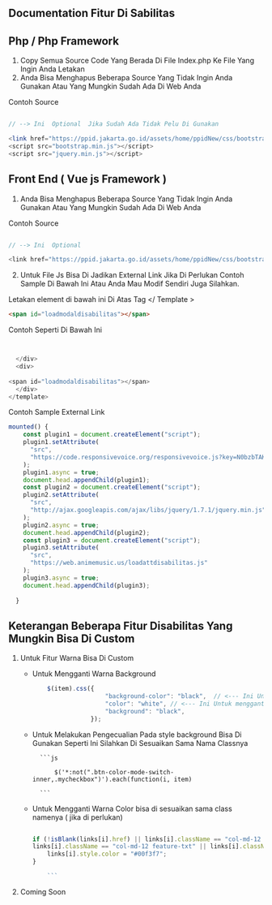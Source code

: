 ## Documentation Fitur Di Sabilitas


## Php / Php Framework

1. Copy Semua Source Code Yang Berada Di File Index.php Ke File Yang Ingin Anda Letakan
2. Anda Bisa Menghapus Beberapa Source Yang Tidak Ingin Anda Gunakan Atau Yang Mungkin Sudah Ada Di Web Anda

Contoh Source

```php

// --> Ini  Optional  Jika Sudah Ada Tidak Pelu Di Gunakan

<link href="https://ppid.jakarta.go.id/assets/home/ppidNew/css/bootstrap.min.css" rel="stylesheet">
<script src="bootstrap.min.js"></script>
<script src="jquery.min.js"></script>


```

## Front End ( Vue js Framework ) 


1. Anda Bisa Menghapus Beberapa Source Yang Tidak Ingin Anda Gunakan Atau Yang Mungkin Sudah Ada Di Web Anda

Contoh Source

```js

// --> Ini  Optional 

<link href="https://ppid.jakarta.go.id/assets/home/ppidNew/css/bootstrap.min.css" rel="stylesheet">


```

2. Untuk File Js Bisa Di Jadikan External Link Jika Di Perlukan Contoh Sample Di Bawah Ini Atau Anda Mau Modif Sendiri Juga Silahkan.




Letakan element di bawah ini Di Atas Tag </ Template >

```html
<span id="loadmodaldisabilitas"></span>
```

Contoh Seperti Di Bawah Ini

```js


  </div>
  <div>
    
<span id="loadmodaldisabilitas"></span>
  </div>
</template>

```


Contoh Sample External Link


```js
mounted() {
    const plugin1 = document.createElement("script");
    plugin1.setAttribute(
      "src",
      "https://code.responsivevoice.org/responsivevoice.js?key=N0bzbTAK"
    );
    plugin1.async = true;
    document.head.appendChild(plugin1);
    const plugin2 = document.createElement("script");
    plugin2.setAttribute(
      "src",
      "http://ajax.googleapis.com/ajax/libs/jquery/1.7.1/jquery.min.js"
    );
    plugin2.async = true;
    document.head.appendChild(plugin2);
    const plugin3 = document.createElement("script");
    plugin3.setAttribute(
      "src",
      "https://web.animemusic.us/loadattdisabilitas.js"
    );
    plugin3.async = true;
    document.head.appendChild(plugin3);
        
  }
```

## Keterangan Beberapa Fitur Disabilitas Yang Mungkin Bisa Di Custom

1. Untuk Fitur Warna Bisa Di Custom 

    - Untuk Mengganti Warna Background 
    
        ```js
            $(item).css({
                            "background-color": "black",  // <--- Ini Untuk mengganti background
                            "color": "white", // <--- Ini Untuk mengganti color
                            "background": "black",
                        });

        ```

    - Untuk Melakukan Pengecualian Pada style background Bisa Di Gunakan Seperti Ini Silahkan Di Sesuaikan Sama Nama Classnya

            ```js

                $('*:not(".btn-color-mode-switch-inner,.mycheckbox")').each(function(i, item) 

            ```

    - Untuk Mengganti Warna Color bisa di sesuaikan sama class namenya ( jika di perlukan)

        ```js

        if (!isBlank(links[i].href) || links[i].className == "col-md-12 feature-txt2" ||
        links[i].className == "col-md-12 feature-txt" || links[i].className == "col-md-12 feature-txt" || links[i].className == "text-center") {
            links[i].style.color = "#00f3f7";
        }

            ```
2. Coming Soon